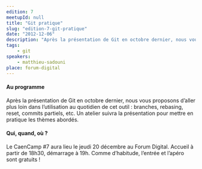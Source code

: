 ```yaml
---
edition: 7
meetupId: null
title: "Git pratique"
slug: "edition-7-git-pratique"
date: "2012-12-06"
description: "Après la présentation de Git en octobre dernier, nous vous proposons d’aller plus loin dans l’utilisation au quotidien de cet outil : branches, rebasing, reset, commits partiels, etc."
tags:
    - git
speakers:
    - matthieu-sadouni
place: forum-digital
---
```


#### Au programme

Après la présentation de Git en octobre dernier, nous vous proposons d’aller plus loin dans
l’utilisation au quotidien de cet outil : branches, rebasing, reset, commits partiels, etc. Un
atelier suivra la présentation pour mettre en pratique les thèmes abordés.

#### Qui, quand, où ?

Le CaenCamp #7 aura lieu le jeudi 20 décembre au Forum Digital. Accueil à partir de 18h30, démarrage
à 19h. Comme d’habitude, l’entrée et l’apéro sont gratuits !
